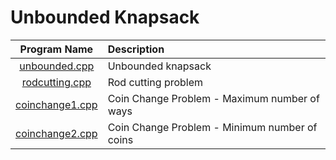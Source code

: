 # Unbounded Knapsack

|            Program Name            | Description                                   |
| :--------------------------------: | :-------------------------------------------- |
|   [unbounded.cpp](unbounded.cpp)   | Unbounded knapsack                            |
|  [rodcutting.cpp](rodcutting.cpp)  | Rod cutting problem                           |
| [coinchange1.cpp](coinchange1.cpp) | Coin Change Problem - Maximum number of ways  |
| [coinchange2.cpp](coinchange2.cpp) | Coin Change Problem - Minimum number of coins |
